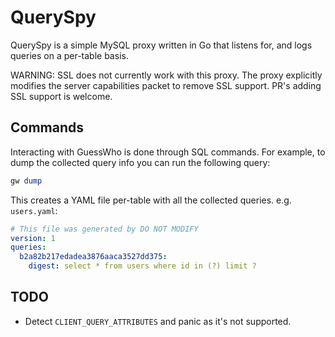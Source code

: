 # QuerySpy

QuerySpy is a simple MySQL proxy written in Go that listens for, and logs queries on a per-table basis.

WARNING: SSL does not currently work with this proxy. The proxy explicitly modifies the server capabilities packet to remove SSL support. PR's adding SSL support is welcome.

## Commands

Interacting with GuessWho is done through SQL commands. For example, to dump the collected query info you can run the following query:

```sql
gw dump
```

This creates a YAML file per-table with all the collected queries. e.g. `users.yaml`:

```yaml
# This file was generated by DO NOT MODIFY
version: 1
queries:
  b2a82b217edadea3876aaca3527dd375:
    digest: select * from users where id in (?) limit ?
```


## TODO

- Detect `CLIENT_QUERY_ATTRIBUTES` and panic as it's not supported.
